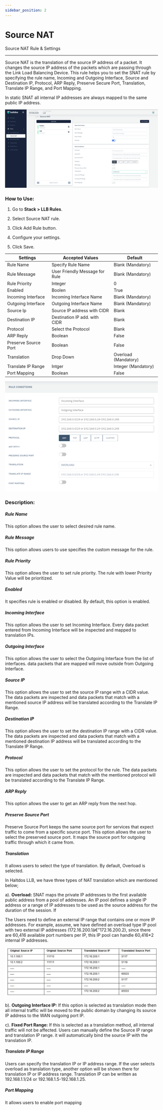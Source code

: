 ```yaml
---
sidebar_position: 2
---
```


# Source NAT

Source NAT Rule & Settings

---

Source NAT is the translation of the source IP address of a packet. It changes the source IP address of the packets which are passing through the Link Load Balancing Device. This rule helps you to set the SNAT rule by specifying the rule name, Incoming and Outgoing Interface, Source and Destination IP, Protocol, ARP Reply, Preserve Secure Port, Translation, Translate IP Range, and Port Mapping.

In static SNAT all internal IP addresses are always mapped to the same public IP address.

![source_net](/img/llb/v2/snat.png)

### **How to Use:**

1. Go to **Stack > LLB Rules**.

2. Select Source NAT rule.

3. Click Add Rule button.

4. Configure your settings.

5. Click Save.

| Settings             | Accepted Values                | Default              |
|----------------------|--------------------------------|----------------------|
| Rule Name            | Specify Rule Name              | Blank (Mandatory)    |
| Rule Message         | User Friendly Message for Rule | Blank (Mandatory)    |
| Rule Priority        | Integer                        | 0                    |
| Enabled              | Boolen                         | True                 |
| Incoming Interface   | Incoming Interface Name        | Blank (Mandatory)    |
| Outgoing Interface   | Outgoing Interface Name        | Blank (Mandatory)    |
| Source Ip            | Source IP address with CIDR    | Blank                |
| Destination IP       | Destination IP add. with CIDR  | Blank                |
| Protocol             | Select the Protocol            | Blank                |
| ARP Reply            | Boolean                        | False                |
| Preserve Source Port | Boolean                        | False                |
| Translation          | Drop Down                      | Overload (Mandatory) |
| Translate IP Range   | Intger                         | Integer (Mandatory)  |
| Port Mapping         | Boolean                        | False                |

![snat_rule_condition](/img/llb/llb12.png)

### **Description:**

##### **Rule Name**

This option allows the user to select desired rule name.

##### **Rule Message**

This option allows users to use specifies the custom message for the rule.

##### **Rule Priority**

This option allows the user to set rule priority. The rule with lower Priority Value will be prioritized.

##### **Enabled**

It specifies rule is enabled or disabled. By default, this option is enabled.

##### **Incoming Interface**

This option allows the user to set Incoming Interface. Every data packet entered from Incoming Interface will be inspected and mapped to translation IPs.

##### **Outgoing Interface**

This option allows the user to select the Outgoing Interface from the list of interfaces. data packets that are mapped will move outside from Outgoing Interface.

##### **Source IP**

This option allows the user to set the source IP range with a CIDR value. The data packets are inspected and data packets that match with a mentioned source IP address will be translated according to the Translate IP Range.

##### **Destination IP**

This option allows the user to set the destination IP range with a CIDR value. The data packets are inspected and data packets that match with a mentioned destination IP address will be translated according to the Translate IP Range.

##### **Protocol**

This option allows the user to set the protocol for the rule. The data packets are inspected and data packets that match with the mentioned protocol will be translated according to the Translate IP Range.

##### **ARP Reply**

This option allows the user to get an ARP reply from the next hop.

##### **Preserve Source Port**

Preserve Source Port keeps the same source port for services that expect traffic to come from a specific source port. This option allows the user to select the preserved source port. It maps the source port for outgoing traffic through which it came from.

##### **Translation**

It allows users to select the type of translation. By default, Overload is selected.

In Haltdos LLB, we have three types of NAT translation which are mentioned below;

a). **Overload:** SNAT maps the private IP addresses to the first available public address from a pool of addresses. An IP pool defines a single IP address or a range of IP addresses to be used as the source address for the duration of the session. If 

The Users need to define an external IP range that contains one or more IP addresses. For example, assume, we have defined an overload type IP pool with two external IP addresses (172.16.200.1â€”172.16.200.2), since there are 60,416 available port numbers per IP, this IP pool can handle 60,416*2 internal IP addresses.

![overload_translation](/img/llb/llb13.png)

b). **Outgoing Interface IP:** If this option is selected as translation mode then all internal traffic will be moved to the public domain by changing its source IP address to the WAN outgoing port IP.

c). **Fixed Port Range:** If this is selected as a translation method, all internal traffic will not be affected. Users can manually define the Source IP range and translation IP range. it will automatically bind the source IP with the translation IP.

##### **Translate IP Range**

Users can specify the translation IP or IP address range. If the user selects overload as translation type, another option will be shown there for translation IP or IP address range. Translation IP can be written as 192.168.1.1/24 or 192.168.1.5-192.168.1.25.

##### **Port Mapping**

It allows users to enable port mapping
